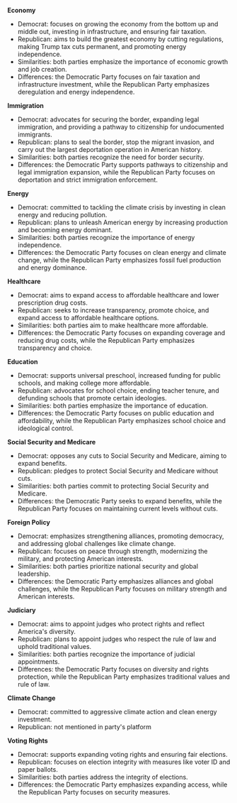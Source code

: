 **Economy**
- Democrat: focuses on growing the economy from the bottom up and middle out, investing in infrastructure, and ensuring fair taxation.
- Republican: aims to build the greatest economy by cutting regulations, making Trump tax cuts permanent, and promoting energy independence.
- Similarities: both parties emphasize the importance of economic growth and job creation.
- Differences: the Democratic Party focuses on fair taxation and infrastructure investment, while the Republican Party emphasizes deregulation and energy independence.

**Immigration**
- Democrat: advocates for securing the border, expanding legal immigration, and providing a pathway to citizenship for undocumented immigrants.
- Republican: plans to seal the border, stop the migrant invasion, and carry out the largest deportation operation in American history.
- Similarities: both parties recognize the need for border security.
- Differences: the Democratic Party supports pathways to citizenship and legal immigration expansion, while the Republican Party focuses on deportation and strict immigration enforcement.

**Energy**
- Democrat: committed to tackling the climate crisis by investing in clean energy and reducing pollution.
- Republican: plans to unleash American energy by increasing production and becoming energy dominant.
- Similarities: both parties recognize the importance of energy independence.
- Differences: the Democratic Party focuses on clean energy and climate change, while the Republican Party emphasizes fossil fuel production and energy dominance.

**Healthcare**
- Democrat: aims to expand access to affordable healthcare and lower prescription drug costs.
- Republican: seeks to increase transparency, promote choice, and expand access to affordable healthcare options.
- Similarities: both parties aim to make healthcare more affordable.
- Differences: the Democratic Party focuses on expanding coverage and reducing drug costs, while the Republican Party emphasizes transparency and choice.

**Education**
- Democrat: supports universal preschool, increased funding for public schools, and making college more affordable.
- Republican: advocates for school choice, ending teacher tenure, and defunding schools that promote certain ideologies.
- Similarities: both parties emphasize the importance of education.
- Differences: the Democratic Party focuses on public education and affordability, while the Republican Party emphasizes school choice and ideological control.

**Social Security and Medicare**
- Democrat: opposes any cuts to Social Security and Medicare, aiming to expand benefits.
- Republican: pledges to protect Social Security and Medicare without cuts.
- Similarities: both parties commit to protecting Social Security and Medicare.
- Differences: the Democratic Party seeks to expand benefits, while the Republican Party focuses on maintaining current levels without cuts.

**Foreign Policy**
- Democrat: emphasizes strengthening alliances, promoting democracy, and addressing global challenges like climate change.
- Republican: focuses on peace through strength, modernizing the military, and protecting American interests.
- Similarities: both parties prioritize national security and global leadership.
- Differences: the Democratic Party emphasizes alliances and global challenges, while the Republican Party focuses on military strength and American interests.

**Judiciary**
- Democrat: aims to appoint judges who protect rights and reflect America's diversity.
- Republican: plans to appoint judges who respect the rule of law and uphold traditional values.
- Similarities: both parties recognize the importance of judicial appointments.
- Differences: the Democratic Party focuses on diversity and rights protection, while the Republican Party emphasizes traditional values and rule of law.

**Climate Change**
- Democrat: committed to aggressive climate action and clean energy investment.
- Republican: not mentioned in party's platform

**Voting Rights**
- Democrat: supports expanding voting rights and ensuring fair elections.
- Republican: focuses on election integrity with measures like voter ID and paper ballots.
- Similarities: both parties address the integrity of elections.
- Differences: the Democratic Party emphasizes expanding access, while the Republican Party focuses on security measures.